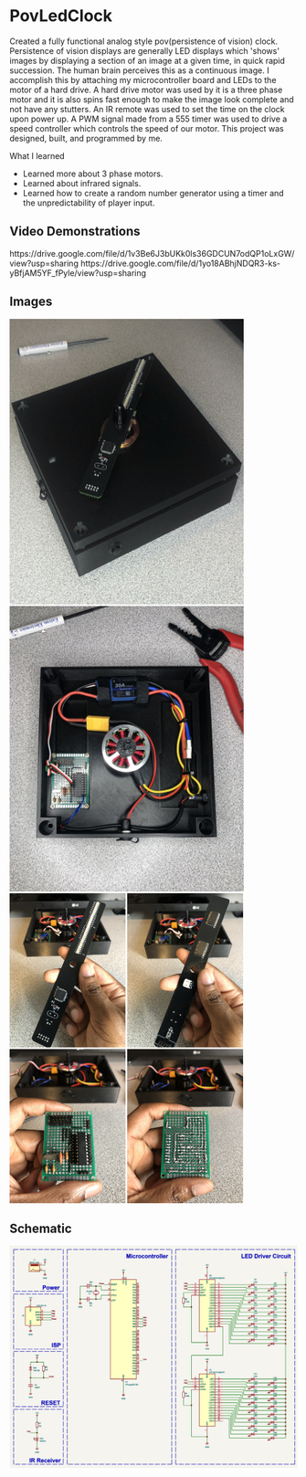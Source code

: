 # PovLedClock
Created a fully functional analog style pov(persistence of vision) clock. Persistence of vision displays are generally LED displays which 'shows' images by displaying a section of an image at a given time, in quick rapid succession. The human brain perceives this as a continuous image. I accomplish this by attaching my microcontroller board and LEDs to the motor of a hard drive. A hard drive motor was used by it is a three phase motor and it is also spins fast enough to make the image look complete and not have any stutters. An IR remote was used to set the time on the clock upon power up. A PWM signal made from a 555 timer was used to drive a speed controller which controls the speed of our motor. This project was designed, built, and programmed by me.

What I learned
* Learned more about 3 phase motors.
* Learned about infrared signals.
* Learned how to create a random number generator using a timer and the unpredictability of player input. 

<h2>Video Demonstrations</h2> 
https://drive.google.com/file/d/1v3Be6J3bUKk0ls36GDCUN7odQP1oLxGW/view?usp=sharing
https://drive.google.com/file/d/1yo18ABhjNDQR3-ks-yBfjAM5YF_fPyle/view?usp=sharing

<h2>Images</h2>
<div>
    <img src = "images/pov-led-clock.JPEG" width = "410" height = "500" style="padding: 0; margin: 0;">
    <img src = "images/case-inside.JPEG" width = "410" height = "500">
</div>
<div>
    <img src = "images/led-circuit-front.JPEG" width = "202.5" height = "270" style="padding: 0; margin: 0;">
    <img src = "images/led-circuit-back.JPEG" width = "202.5" height = "270" style="padding: 0; margin: 0;">
    <img src = "images/attiny-circuit-front.JPEG" width = "202.5" height = "270" style="padding: 0; margin: 0;">
    <img src = "images/attiny-circuit-back.JPEG" width = "202.5" height = "270" style="padding: 0; margin: 0;">
</div>

<h2>Schematic</h2>
<div>
    <img src = "images/led-circuit-schematic.jpg">
</div>